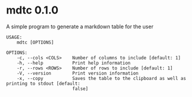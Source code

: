 # mdtc 0.1.0
A simple program to generate a markdown table for the user

```
USAGE:
    mdtc [OPTIONS]

OPTIONS:
    -c, --cols <COLS>    Number of columns to include [default: 1]
    -h, --help           Print help information
    -r, --rows <ROWS>    Number of rows to include [default: 1]
    -V, --version        Print version information
    -x, --copy           Saves the table to the clipboard as well as printing to stdout [default:
                         false]
```

